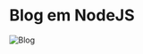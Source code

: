 # Blog em NodeJS

![Blog](https://github.com/joselinosantosti/blog-js/blob/main/public/img/img.png)
